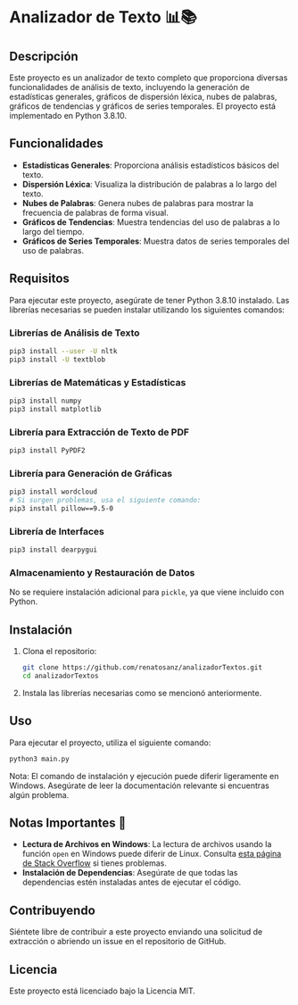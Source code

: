 # Analizador de Texto 📊📚

## Descripción
Este proyecto es un analizador de texto completo que proporciona diversas funcionalidades de análisis de texto, incluyendo la generación de estadísticas generales, gráficos de dispersión léxica, nubes de palabras, gráficos de tendencias y gráficos de series temporales. El proyecto está implementado en Python 3.8.10.

## Funcionalidades
- **Estadísticas Generales**: Proporciona análisis estadísticos básicos del texto.
- **Dispersión Léxica**: Visualiza la distribución de palabras a lo largo del texto.
- **Nubes de Palabras**: Genera nubes de palabras para mostrar la frecuencia de palabras de forma visual.
- **Gráficos de Tendencias**: Muestra tendencias del uso de palabras a lo largo del tiempo.
- **Gráficos de Series Temporales**: Muestra datos de series temporales del uso de palabras.

## Requisitos
Para ejecutar este proyecto, asegúrate de tener Python 3.8.10 instalado. Las librerías necesarias se pueden instalar utilizando los siguientes comandos:

### Librerías de Análisis de Texto
```bash
pip3 install --user -U nltk
pip3 install -U textblob
```

### Librerías de Matemáticas y Estadísticas
```bash
pip3 install numpy
pip3 install matplotlib
```

### Librería para Extracción de Texto de PDF
```bash
pip3 install PyPDF2
```

### Librería para Generación de Gráficas
```bash
pip3 install wordcloud
# Si surgen problemas, usa el siguiente comando:
pip3 install pillow==9.5-0
```

### Librería de Interfaces
```bash
pip3 install dearpygui
```

### Almacenamiento y Restauración de Datos
No se requiere instalación adicional para `pickle`, ya que viene incluido con Python.

## Instalación

1. Clona el repositorio:
   ```bash
   git clone https://github.com/renatosanz/analizadorTextos.git
   cd analizadorTextos
   ```

2. Instala las librerías necesarias como se mencionó anteriormente.

## Uso
Para ejecutar el proyecto, utiliza el siguiente comando:
```bash
python3 main.py
```
Nota: El comando de instalación y ejecución puede diferir ligeramente en Windows. Asegúrate de leer la documentación relevante si encuentras algún problema.

## Notas Importantes 📝
- **Lectura de Archivos en Windows**: La lectura de archivos usando la función `open` en Windows puede diferir de Linux. Consulta [esta página de Stack Overflow](https://stackoverflow.com/questions/491921/unicode-utf-8-reading-and-writing-to-files-in-python) si tienes problemas.
- **Instalación de Dependencias**: Asegúrate de que todas las dependencias estén instaladas antes de ejecutar el código.

## Contribuyendo
Siéntete libre de contribuir a este proyecto enviando una solicitud de extracción o abriendo un issue en el repositorio de GitHub.

## Licencia
Este proyecto está licenciado bajo la Licencia MIT.

